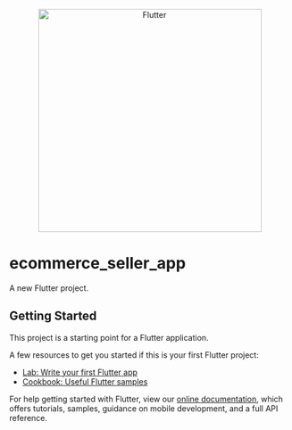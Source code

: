 <div style="color:blue;">
  <p style="color:blue;" align="center"><a href="https://flutter.dev" target="_blank"><img src="https://storage.googleapis.com/cms-storage-bucket/ec64036b4eacc9f3fd73.svg" width="400" alt="Flutter"></a></p>
</div>



# ecommerce_seller_app

A new Flutter project.

## Getting Started

This project is a starting point for a Flutter application.

A few resources to get you started if this is your first Flutter project:

- [Lab: Write your first Flutter app](https://flutter.dev/docs/get-started/codelab)
- [Cookbook: Useful Flutter samples](https://flutter.dev/docs/cookbook)

For help getting started with Flutter, view our
[online documentation](https://flutter.dev/docs), which offers tutorials,
samples, guidance on mobile development, and a full API reference.
